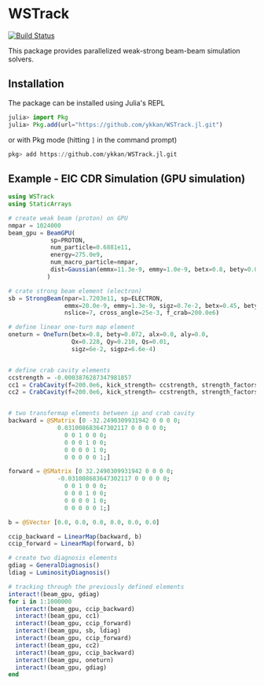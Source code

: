 # WSTrack

[![Build Status](https://github.com/ykkan/WSTrack.jl/actions/workflows/CI.yml/badge.svg?branch=main)](https://github.com/ykkan/WSTrack.jl/actions/workflows/CI.yml?query=branch%3Amain)

This package provides parallelized weak-strong beam-beam simulation solvers.

## Installation
The package can be installed using Julia's REPL
```julia
julia> import Pkg
julia> Pkg.add(url="https://github.com/ykkan/WSTrack.jl.git")
```
or with Pkg mode (hitting `]` in the command prompt)
```julia
pkg> add https://github.com/ykkan/WSTrack.jl.git
```

## Example - EIC CDR Simulation (GPU simulation)
```julia
using WSTrack
using StaticArrays

# create weak beam (proton) on GPU 
nmpar = 1024000
beam_gpu = BeamGPU(
            sp=PROTON, 
            num_particle=0.6881e11, 
            energy=275.0e9, 
            num_macro_particle=nmpar,
            dist=Gaussian(emmx=11.3e-9, emmy=1.0e-9, betx=0.8, bety=0.072, sigz=6e-2, sigpz=6.6e-4)
           )

# crate strong beam element (electron)
sb = StrongBeam(npar=1.7203e11, sp=ELECTRON,
                emmx=20.0e-9, emmy=1.3e-9, sigz=0.7e-2, betx=0.45, bety=0.056, 
                nslice=7, cross_angle=25e-3, f_crab=200.0e6)

# define linear one-turn map element
oneturn = OneTurn(betx=0.8, bety=0.072, alx=0.0, aly=0.0, 
                  Qx=0.228, Qy=0.210, Qs=0.01,
                  sigz=6e-2, sigpz=6.6e-4)


# define crab cavity elements
ccstrength = -0.0003876287347981857
cc1 = CrabCavity(f=200.0e6, kick_strength= ccstrength, strength_factors=SVector(1.0), phi=0.0)
cc2 = CrabCavity(f=200.0e6, kick_strength= ccstrength, strength_factors=SVector(1.0), phi=0.0)


# two transfermap elements between ip and crab cavity
backward = @SMatrix [0 -32.2490309931942 0 0 0 0;
              0.031008683647302117 0 0 0 0 0;
                0 0 1 0 0 0;
                0 0 0 1 0 0;
                0 0 0 0 1 0;
                0 0 0 0 0 1;]

forward = @SMatrix [0 32.2490309931942 0 0 0 0;
              -0.031008683647302117 0 0 0 0 0;
                0 0 1 0 0 0;
                0 0 0 1 0 0;
                0 0 0 0 1 0;
                0 0 0 0 0 1;]

b = @SVector [0.0, 0.0, 0.0, 0.0, 0.0, 0.0]

ccip_backward = LinearMap(backward, b)
ccip_forward = LinearMap(forward, b)

# create two diagnosis elements
gdiag = GeneralDiagnosis()
ldiag = LuminosityDiagnosis()

# tracking through the previously defined elements
interact!(beam_gpu, gdiag)
for i in 1:1000000
  interact!(beam_gpu, ccip_backward)
  interact!(beam_gpu, cc1)
  interact!(beam_gpu, ccip_forward)
  interact!(beam_gpu, sb, ldiag)
  interact!(beam_gpu, ccip_forward)
  interact!(beam_gpu, cc2)
  interact!(beam_gpu, ccip_backward)
  interact!(beam_gpu, oneturn)
  interact!(beam_gpu, gdiag)
end
```
